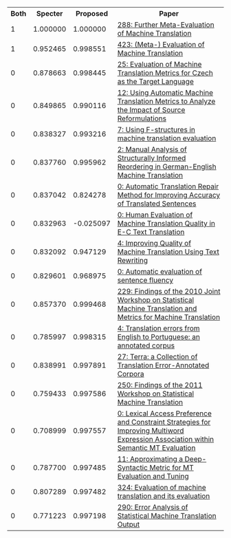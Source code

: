 <html><table><tr>
<th>Both</th>
<th>Specter</th>
<th>Proposed</th>
<th>Paper</th>
</tr>
<tr>
<td>1</td>
<td>1.000000</td>
<td>1.000000</td>
<td><a href="https://www.semanticscholar.org/paper/be9bca1e9b0192fc49b316f2701242b50d98d456">288: Further Meta-Evaluation of Machine Translation</a></td>
</tr>
<tr>
<td>1</td>
<td>0.952465</td>
<td>0.998551</td>
<td><a href="https://www.semanticscholar.org/paper/20c11546a035d2fa2fa1121a7b31e890d20d6b6b">423: (Meta-) Evaluation of Machine Translation</a></td>
</tr>
<tr>
<td>0</td>
<td>0.878663</td>
<td>0.998445</td>
<td><a href="https://www.semanticscholar.org/paper/c203925c814b7a2333ce3f0334c8e98ccb71dc08">25: Evaluation of Machine Translation Metrics for Czech as the Target Language</a></td>
</tr>
<tr>
<td>0</td>
<td>0.849865</td>
<td>0.990116</td>
<td><a href="https://www.semanticscholar.org/paper/143b0f82925879eaeb6e0258e248b0bc9cd2021b">12: Using Automatic Machine Translation Metrics to Analyze the Impact of Source Reformulations</a></td>
</tr>
<tr>
<td>0</td>
<td>0.838327</td>
<td>0.993216</td>
<td><a href="https://www.semanticscholar.org/paper/68b784fac455d4e5edb1a0e78be0f9b0b32b0f64">7: Using F-structures in machine translation evaluation</a></td>
</tr>
<tr>
<td>0</td>
<td>0.837760</td>
<td>0.995962</td>
<td><a href="https://www.semanticscholar.org/paper/9b59305b98ca82989e01bcef0e4405f9e546c288">2: Manual Analysis of Structurally Informed Reordering in German-English Machine Translation</a></td>
</tr>
<tr>
<td>0</td>
<td>0.837042</td>
<td>0.824278</td>
<td><a href="https://www.semanticscholar.org/paper/2db2c19ca528dead36122fb33982cad142615087">0: Automatic Translation Repair Method for Improving Accuracy of Translated Sentences</a></td>
</tr>
<tr>
<td>0</td>
<td>0.832963</td>
<td>-0.025097</td>
<td><a href="https://www.semanticscholar.org/paper/149021a11149f47e87ed40fae89c556634b87943">0: Human Evaluation of Machine Translation Quality in E-C Text Translation</a></td>
</tr>
<tr>
<td>0</td>
<td>0.832092</td>
<td>0.947129</td>
<td><a href="https://www.semanticscholar.org/paper/eb54723e62f3a8d5e88ac087f9513d70a232f33d">4: Improving Quality of Machine Translation Using Text Rewriting</a></td>
</tr>
<tr>
<td>0</td>
<td>0.829601</td>
<td>0.968975</td>
<td><a href="https://www.semanticscholar.org/paper/d69b2feeb549815dbdcab683b2f2859b423f8fa8">0: Automatic evaluation of sentence fluency</a></td>
</tr>
<tr>
<td>0</td>
<td>0.857370</td>
<td>0.999468</td>
<td><a href="https://www.semanticscholar.org/paper/da6918ed87095d1313bd20606a934f899d4084b0">229: Findings of the 2010 Joint Workshop on Statistical Machine Translation and Metrics for Machine Translation</a></td>
</tr>
<tr>
<td>0</td>
<td>0.785997</td>
<td>0.998315</td>
<td><a href="https://www.semanticscholar.org/paper/781c5427a0d0ee17960e44342a130b60f2913710">4: Translation errors from English to Portuguese: an annotated corpus</a></td>
</tr>
<tr>
<td>0</td>
<td>0.838991</td>
<td>0.997891</td>
<td><a href="https://www.semanticscholar.org/paper/a709b0bf733b607a9fd95a07c1e5e899e5a25063">27: Terra: a Collection of Translation Error-Annotated Corpora</a></td>
</tr>
<tr>
<td>0</td>
<td>0.759433</td>
<td>0.997586</td>
<td><a href="https://www.semanticscholar.org/paper/2d60175fa4c4d2f9339d95f7ae2c5ce30c11575d">250: Findings of the 2011 Workshop on Statistical Machine Translation</a></td>
</tr>
<tr>
<td>0</td>
<td>0.708999</td>
<td>0.997557</td>
<td><a href="https://www.semanticscholar.org/paper/3a017427899fa0b9dfefe4f2397d9a64b334d9c1">0: Lexical Access Preference and Constraint Strategies for Improving Multiword Expression Association within Semantic MT Evaluation</a></td>
</tr>
<tr>
<td>0</td>
<td>0.787700</td>
<td>0.997485</td>
<td><a href="https://www.semanticscholar.org/paper/ed2e1a6572b54c1ef617f8e30e7fcf09eac1eae8">11: Approximating a Deep-Syntactic Metric for MT Evaluation and Tuning</a></td>
</tr>
<tr>
<td>0</td>
<td>0.807289</td>
<td>0.997482</td>
<td><a href="https://www.semanticscholar.org/paper/b038147589432947cd47b2c75d46e43613a1a91b">324: Evaluation of machine translation and its evaluation</a></td>
</tr>
<tr>
<td>0</td>
<td>0.771223</td>
<td>0.997198</td>
<td><a href="https://www.semanticscholar.org/paper/f282db3b17282483821066cc9db0848624febd1f">290: Error Analysis of Statistical Machine Translation Output</a></td>
</tr>
</table></html>
